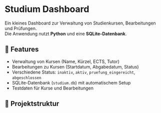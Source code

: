 # Studium Dashboard

Ein kleines Dashboard zur Verwaltung von Studienkursen, Bearbeitungen und Prüfungen.  
Die Anwendung nutzt **Python** und eine **SQLite-Datenbank**.

## 🚀 Features
- Verwaltung von Kursen (Name, Kürzel, ECTS, Tutor)
- Bearbeitungen zu Kursen (Startdatum, Abgabedatum, Status)
- Verschiedene Status: `inaktiv`, `aktiv`, `pruefung_eingereicht`, `abgeschlossen`
- SQLite-Datenbank (`studium.db`) mit automatischem Setup
- Testdaten für Kurse und Bearbeitungen

## 📂 Projektstruktur

